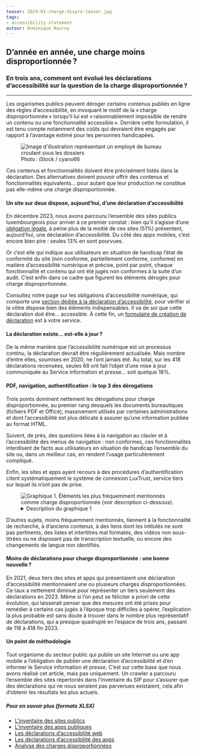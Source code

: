 ```yaml
---
teaser: 2024-01-charge-dispro-teaser.jpg
tags:
- accessibility statement
auteur: Dominique Nauroy
---
```


<script src="../../../../content/fr/news/2024-01-26-charge-dispro.js"></script>
<h2>D’année en année, une charge moins disproportionnée&#8239;?</h2>
<h3>En trois ans, comment ont évolué les déclarations d’accessibilité sur la question de la charge disproportionnée&#8239;?</h3>
<hr>
<div class="intro">
    <p>Les organismes publics peuvent déroger certains contenus publiés en ligne des règles d’accessibilité, en invoquant le motif de la «&#8239;charge disproportionnée&#8239;» lorsqu’il lui est «&#8239;raisonnablement impossible de rendre un contenu ou une fonctionnalité accessible&#8239;». Derrière cette formulation, il est tenu compte notamment des coûts qui devraient être engagés par rapport à l’avantage estimé pour les personnes handicapées.</p>
</div>
<figure role="group" aria-label="Photo: iStock / cyano66" class="pic">
    <img src="../../../../content/fr/news/img/2024-01-charge-dispro.jpg" alt="Image d'illustration représentant un employé de bureau croulant sous les dossiers">
    <figcaption>Photo&#8239;: iStock / cyano66</figcaption>
</figure>
<p>Ces contenus et fonctionnalités doivent être précisément listés dans la déclaration. Des alternatives doivent pouvoir offrir des contenus et fonctionnalités équivalents... pour autant que leur production ne constitue pas elle-même une charge disproportionnée.</p>
<h4>Un site sur deux dispose, aujourd’hui, d’une déclaration d’accessibilité</h4>
<p>En décembre 2023, nous avons parcouru l’ensemble des sites publics luxembourgeois pour arriver à ce premier constat : bien qu’il s’agisse d’une <a href="https://legilux.public.lu/eli/etat/leg/loi/2019/05/28/a373/jo#art_5">obligation légale</a>, à peine plus de la moitié de ces sites (51%) présentent, aujourd’hui, une déclaration d’accessibilité. Du côté des apps mobiles, c’est encore bien pire : seules 13% en sont pourvues.</p>
<p>Or c’est elle qui indique aux utilisateurs en situation de handicap l’état de conformité du site (non conforme, partiellement conforme, conforme) en matière d’accessibilité numérique et précise, point par point, chaque fonctionnalité et contenu qui ont été jugés non conformes à la suite d’un audit. C’est enfin dans ce cadre que figurent les éléments dérogés pour charge disproportionnée.</p>
<p>Consultez notre page sur les obligations d’accessibilité numérique, qui comporte une <a href="https://accessibilite.public.lu/fr/obligations.html#d%C3%A9claration-daccessibilit%C3%A9">section dédiée à la déclaration d’accessibilité</a>, pour vérifier si la vôtre dispose bien des éléments indispensables. Il va de soi que cette déclaration doit être... accessible. À cette fin, un <a href="https://accessibilite.public.lu/fr/tools/decla.html">formulaire de création de déclaration</a> est à votre service.</p>
<h4>La déclaration existe... est-elle à jour&#8239;?</h4>
<p>De la même manière que l’accessibilité numérique est un processus continu, la déclaration devrait être régulièrement actualisée. Mais nombre d’entre elles, soumises en 2020, ne l’ont jamais été. Au total, sur les 418 déclarations recensées, seules 68 ont fait l’objet d’une mise à jour communiquée au Service information et presse... soit quelque 16%.</p>
<h4>PDF, navigation, authentification : le top 3 des dérogations</h4>
<p>Trois points dominent nettement les dérogations pour charge disproportionnée, au premier rang desquels les documents bureautiques (fichiers PDF et Office), massivement utilisés par certaines administrations et dont l’accessibilité est plus délicate à assurer qu’une information publiée au format HTML.</p>
<p>Suivent, de près, des questions liées à la navigation au clavier et à l’accessibilité des menus de navigation : non conformes, ces fonctionnalités interdisent de facto aux utilisateurs en situation de handicap l’ensemble du site ou, dans un meilleur cas, en rendent l’usage particulièrement compliqué.</p>
<p>Enfin, les sites et apps ayant recours à des procédures d’authentification citent systématiquement le système de connexion LuxTrust, service tiers sur lequel ils n’ont pas de prise.</p>
<figure class="chart">
    <div id="dispro">
        <img src="../../../../content/fr/news/img/2024-01-dispro-burden.svg" alt="Graphique 1. Éléments les plus fréquemment mentionnés comme charge disproportionnée (voir description ci-dessous).">
    </div>
    <details>
        <summary>Description du graphique 1</summary>
        <p>Ce diagramme en barres présente, par ordre décroissant, les éléments les plus fréquemment mentionnés comme charge disproportionnée dans les déclarations d’accessibilité, en commençant par les documents bureautiques, la navigation au clavier et les procédures d’authentification, présents dans respectivement 31, 29 et 13% des déclarations.</p>
    </details>
</figure>
<p>D’autres sujets, moins fréquemment mentionnés, tiennent à la fonctionnalité de recherche, à d’anciens contenus, à des liens dont les intitulés ne sont pas pertinents, des listes et intertitres mal formatés, des vidéos non sous-titrées ou ne disposant pas de transcription textuelle, ou encore des changements de langue non identifiés.</p>
<h4>Moins de déclarations pour charge disproportionnée : une bonne nouvelle&#8239;?</h4>
<p>En 2021, deux tiers des sites et apps qui présentaient une déclaration d’accessibilité mentionnaient une ou plusieurs charges disproportionnées. Ce taux a nettement diminué pour représenter un tiers seulement des déclarations en 2023. Même si l’on peut se féliciter a priori de cette évolution, qui laisserait penser que des mesures ont été prises pour remédier à certains cas jugés à l’époque trop difficiles à opérer, l’explication la plus probable est sans doute à trouver dans le nombre plus représentatif de déclarations, qui a presque quadruplé en l’espace de trois ans, passant de 118 à 418 fin 2023.</p>
<h4>Un point de méthodologie</h4>
<p>Tout organisme du secteur public qui publie un site Internet ou une app mobile a l’obligation de publier une déclaration d’accessibilité et d’en informer le Service information et presse. C’est sur cette base que nous avons réalisé cet article, mais pas uniquement. Un <span lang="en">crawler</span> a parcouru l’ensemble des sites répertoriés dans l’inventaire du SIP pour s’assurer que des déclarations qui ne nous seraient pas parvenues existaient, cela afin d’obtenir les résultats les plus actuels.</p>
<aside class="more">
    <h5>Pour en savoir plus (formats XLSX)</h5>
    <ul>
        <li><a href="https://data.public.lu/fr/datasets/r/2c6ba70f-a41f-4c50-a224-033a94d00fa9">L'inventaire des sites publics</a></li>
        <li><a href="https://data.public.lu/fr/datasets/r/756ecd5c-75d2-49a6-9cf4-aa4c70a28f8c">L'inventaire des apps publiques</a></li>
        <li><a href="https://data.public.lu/fr/datasets/r/13a50790-cb0c-431d-9f17-198decfdb584">Les déclarations d’accessibilité web</a></li>
        <li><a href="https://data.public.lu/fr/datasets/r/6ed3e82a-0b52-4009-ba75-57c5af9b2d76">Les déclarations d’accessibilité des apps</a></li>
        <li><a href="https://data.public.lu/fr/datasets/analyse-de-la-charge-disproportionnee-dans-les-declarations-daccessibilite/">Analyse des charges disproportionnées</a></li>
    </ul>
</aside>